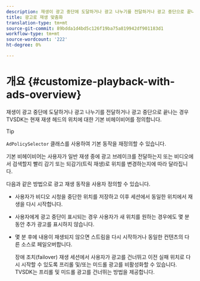 ```yaml
---
description: 재생이 광고 중단에 도달하거나 광고 나누기를 전달하거나 광고 중단으로 끝나는 경우 TVSDK는 현재 재생 헤드의 위치에 대한 기본 비헤이비어를 정의합니다.
title: 광고로 재생 맞춤화
translation-type: tm+mt
source-git-commit: 89bdda1d4bd5c126f19ba75a819942df901183d1
workflow-type: tm+mt
source-wordcount: '222'
ht-degree: 0%

---
```



# 개요 {#customize-playback-with-ads-overview}

재생이 광고 중단에 도달하거나 광고 나누기를 전달하거나 광고 중단으로 끝나는 경우 TVSDK는 현재 재생 헤드의 위치에 대한 기본 비헤이비어를 정의합니다.

>[!TIP]
>
>`AdPolicySelector` 클래스를 사용하여 기본 동작을 재정의할 수 있습니다.

기본 비헤이비어는 사용자가 일반 재생 중에 광고 브레이크를 전달하는지 또는 비디오에서 검색할지 빨리 감기 또는 되감기(트릭 재생)로 위치를 변경하는지에 따라 달라집니다.

다음과 같은 방법으로 광고 재생 동작을 사용자 정의할 수 있습니다.

* 사용자가 비디오 시청을 중단한 위치를 저장하고 이후 세션에서 동일한 위치에서 재생을 다시 시작합니다.
* 사용자에게 광고 중단이 표시되는 경우 사용자가 새 위치를 원하는 경우에도 몇 분 동안 추가 광고를 표시하지 않습니다.
* 몇 분 후에 내용이 재생되지 않으면 스트림을 다시 시작하거나 동일한 컨텐츠의 다른 소스로 페일오버합니다.

   장애 조치(failover) 재생 세션에서 사용자가 광고를 건너뛰고 이전 실패 위치로 다시 시작할 수 있도록 프리롤 및/또는 미드롤 광고를 비활성화할 수 있습니다. TVSDK는 프리롤 및 미드롤 광고를 건너뛰는 방법을 제공합니다.